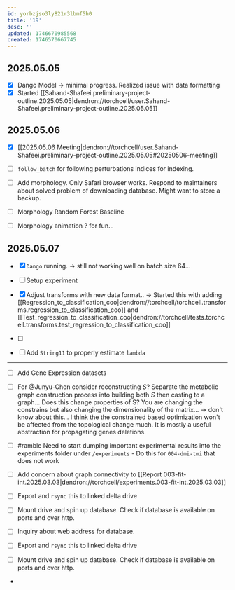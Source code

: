 ```yaml
---
id: yorbzjso3ly821r3lbmf5h0
title: '19'
desc: ''
updated: 1746670985568
created: 1746570667745
---
```

## 2025.05.05

- [x] Dango Model → minimal progress. Realized issue with data formatting
- [x] Started [[Sahand-Shafeei.preliminary-project-outline.2025.05.05|dendron://torchcell/user.Sahand-Shafeei.preliminary-project-outline.2025.05.05]]

## 2025.05.06

- [x] [[2025.05.06 Meeting|dendron://torchcell/user.Sahand-Shafeei.preliminary-project-outline.2025.05.05#20250506-meeting]]
- [ ] `follow_batch` for following perturbations indices for indexing.

- [ ] Add morphology. Only Safari browser works. Respond to maintainers about solved problem of downloading database. Might want to store a backup.
- [ ] Morphology Random Forest Baseline

- [ ] Morphology animation ? for fun...

## 2025.05.07

- [x] `Dango` running. → still not working well on batch size 64...
- [ ] Setup experiment
- [x] Adjust transforms with new data format.. → Started this with adding [[Regression_to_classification_coo|dendron://torchcell/torchcell.transforms.regression_to_classification_coo]] and [[Test_regression_to_classification_coo|dendron://torchcell/tests.torchcell.transforms.test_regression_to_classification_coo]]
- [ ]



- [ ] Add `String11` to properly estimate `lambda`

***

- [ ] Add Gene Expression datasets
- [ ] For @Junyu-Chen consider reconstructing $S$? Separate the metabolic graph construction process into building both $S$ then casting to a graph... Does this change properties of S? You are changing the constrains but also changing the dimensionality of the matrix... → don't know about this... I think the the constrained based optimization won't be affected from the topological change much. It is mostly a useful abstraction for propagating genes deletions.

- [ ] #ramble Need to start dumping important experimental results into the experiments folder under `/experiments` - Do this for `004-dmi-tmi` that does not work

- [ ] Add concern about graph connectivity to [[Report 003-fit-int.2025.03.03|dendron://torchcell/experiments.003-fit-int.2025.03.03]]
- [ ] Export and `rsync` this to linked delta drive
- [ ] Mount drive and spin up database. Check if database is available on ports and over http.
- [ ] Inquiry about web address for database.

- [ ] Export and `rsync` this to linked delta drive
- [ ] Mount drive and spin up database. Check if database is available on ports and over http.
-
